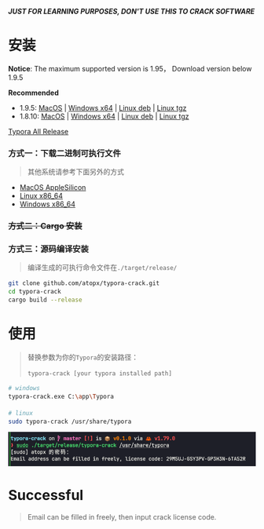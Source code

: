 ***JUST FOR LEARNING PURPOSES, DON'T USE THIS TO CRACK SOFTWARE***

# 安装

**Notice**: The maximum supported version is 1.95， Download version below 1.9.5

**Recommended** 
  - 1.9.5: [MacOS](https://download.typora.io/mac/Typora-1.9.5.dmg) | [Windows x64](https://download.typora.io/windows/typora-setup-x64-1.9.5.exe) | [Linux deb](https://download.typora.io/linux/typora_1.9.5_amd64.deb) | [Linux tgz](https://download.typora.io/linux/Typora-linux-x64-1.9.5.tar.gz)
  - 1.8.10: [MacOS](https://download.typora.io/mac/Typora-1.8.10.dmg) | [Windows x64](https://download.typora.io/windows/typora-setup-x64-1.8.10.exe) | [Linux deb](https://download.typora.io/linux/typora_1.8.10_amd64.deb) | [Linux tgz](https://download.typora.io/linux/Typora-linux-x64-1.8.10.tar.gz)

[Typora All Release](https://typora.io/releases/all)


### 方式一：下载二进制可执行文件

> 其他系统请参考下面另外的方式
- [MacOS AppleSilicon](https://github.com/atopx/typora-crack/releases/download/v0.1.1/typora-crack-apple-silicon)
- [Linux x86_64](https://github.com/atopx/typora-crack/releases/download/v0.1.1/typora-crack-linux-amd64)
- [Windows x86_64](https://github.com/atopx/typora-crack/releases/download/v0.1.1/typora-crack-win-amd64.exe)

### ~~方式二：Cargo 安装~~


### 方式三：源码编译安装

> 编译生成的可执行命令文件在`./target/release/`

```sh
git clone github.com/atopx/typora-crack.git
cd typora-crack
cargo build --release
```

# 使用

> 替换参数为你的`Typora`的安装路径：
>
> `typora-crack [your typora installed path]`

```sh
# windows
typora-crack.exe C:\app\Typora

# linux
sudo typora-crack /usr/share/typora
```

![](./img/register.png)

# Successful
> Email can be filled in freely, then input crack license code.


